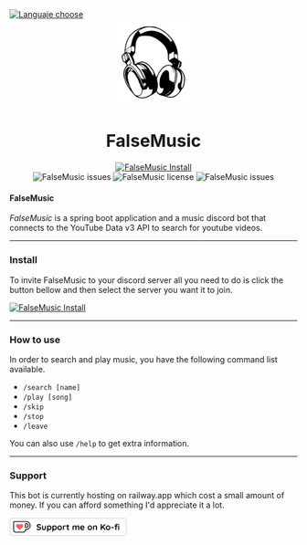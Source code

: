 <a href="https://github.com/falseme/ds-falsemusic/blob/main/README.md">
	<img src="https://img.shields.io/badge/Español-English-informational?style=flat-square&labelColor=inactive" alt="Languaje choose">
</a>
<div align=center>
	<img src="icon.svg" width="150" height="150" alt="FalseMusic Logo">
	<br>
	<h1 style="font-size:30px">FalseMusic</h1>
	<a href="https://discord.com/api/oauth2/authorize?client_id=1130031187692376114&permissions=36702208&scope=bot">
		<img src="https://img.shields.io/badge/falsemusic-add_to_discord_server-informational?style=for-the-badge&logo=discord&logoColor=fff" alt="FalseMusic Install">
	</a>
	<br>
	<img src="https://img.shields.io/github/issues/falseme/ds-falsemusic?style=for-the-badge&label=issues" alt="FalseMusic issues">
	<img src="https://img.shields.io/github/license/falseme/ds-falsemusic?style=for-the-badge&label=license" alt="FalseMusic license">
	<img src="https://img.shields.io/github/release/falseme/ds-falsemusic?style=for-the-badge&label=version" alt="FalseMusic issues">
</div>

#### FalseMusic
*FalseMusic* is a spring boot application and a music discord bot that connects to the YouTube Data v3 API to search for youtube videos.

------------

### Install
To invite FalseMusic to your discord server all you need to do is click the button bellow and then select the server you want it to join.

<a href="https://discord.com/api/oauth2/authorize?client_id=1130031187692376114&permissions=36702208&scope=bot">
	<img src="https://img.shields.io/badge/falsemusic-add_to_discord_server-informational?style=for-the-badge&logo=discord&logoColor=fff" alt="FalseMusic Install">
</a>

------------

### How to use
In order to search and play music, you have the following command list available.

- `/search [name]`
- `/play [song]`
- `/skip`
- `/stop`
- `/leave`

You can also use `/help` to get extra information.

------------

### Support
This bot is currently hosting on railway.app which cost a small amount of money. If you can afford something I'd appreciate it a lot.

<a href="https://ko-fi.com/falseme">
	<img src="kofi_button_stroke.png" alt="falseme ko-fi" height=32px>
</a>
